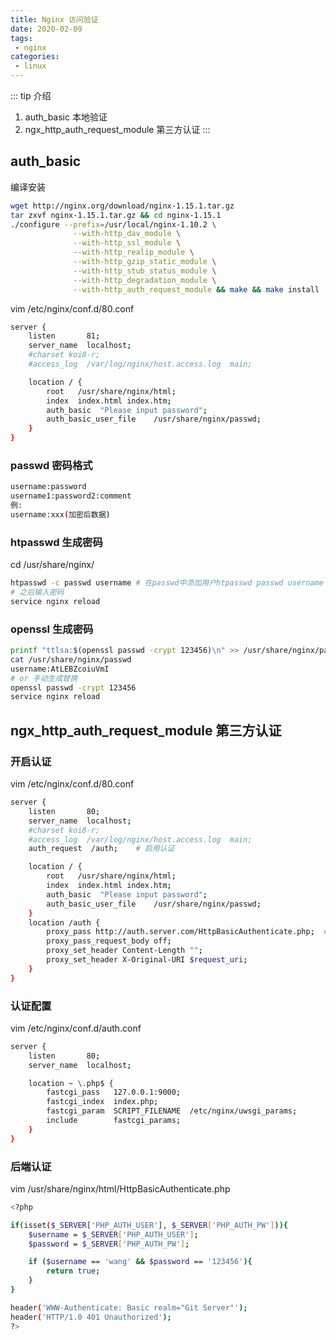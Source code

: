 ```yaml
---
title: Nginx 访问验证
date: 2020-02-09
tags:
 - nginx
categories:
 - linux
---
```


::: tip 介绍
1. auth_basic 本地验证
2. ngx_http_auth_request_module 第三方认证
:::
## auth_basic
编译安装
```bash
wget http://nginx.org/download/nginx-1.15.1.tar.gz
tar zxvf nginx-1.15.1.tar.gz && cd nginx-1.15.1
./configure --prefix=/usr/local/nginx-1.10.2 \
              --with-http_dav_module \
              --with-http_ssl_module \
              --with-http_realip_module \
              --with-http_gzip_static_module \
              --with-http_stub_status_module \
              --with-http_degradation_module \
              --with-http_auth_request_module && make && make install
```
vim /etc/nginx/conf.d/80.conf
```bash
server {
    listen       81;
    server_name  localhost;
    #charset koi8-r;
    #access_log  /var/log/nginx/host.access.log  main;

    location / {
        root   /usr/share/nginx/html;
        index  index.html index.htm;
        auth_basic	"Please input password";
        auth_basic_user_file	/usr/share/nginx/passwd;
    }
}
```
### passwd 密码格式
```bash
username:password
username1:password2:comment
例:
username:xxx(加密后数据)
```
### htpasswd 生成密码
cd /usr/share/nginx/
```bash
htpasswd -c passwd username # 在passwd中添加用户htpasswd passwd username
# 之后输入密码
service nginx reload
```
### openssl 生成密码
```bash
printf "ttlsa:$(openssl passwd -crypt 123456)\n" >> /usr/share/nginx/passwd
cat /usr/share/nginx/passwd
username:AtLEBZcoiuVmI
# or 手动生成替换
openssl passwd -crypt 123456
service nginx reload
```
## ngx_http_auth_request_module 第三方认证
### 开启认证
vim /etc/nginx/conf.d/80.conf
```bash
server {
    listen       80;
    server_name  localhost;
    #charset koi8-r;
    #access_log  /var/log/nginx/host.access.log  main;
    auth_request  /auth;	# 启用认证

    location / {
        root   /usr/share/nginx/html;
        index  index.html index.htm;
        auth_basic	"Please input password";
        auth_basic_user_file	/usr/share/nginx/passwd;
    }
    location /auth {
        proxy_pass http://auth.server.com/HttpBasicAuthenticate.php;  # 认证服务器地址
        proxy_pass_request_body off;
        proxy_set_header Content-Length "";
        proxy_set_header X-Original-URI $request_uri;
	}
}
```
### 认证配置
vim /etc/nginx/conf.d/auth.conf
```bash
server {
    listen       80;
    server_name  localhost;

    location ~ \.php$ {
        fastcgi_pass   127.0.0.1:9000;
        fastcgi_index  index.php;
        fastcgi_param  SCRIPT_FILENAME  /etc/nginx/uwsgi_params;
        include        fastcgi_params;
    }
}
```
### 后端认证
vim /usr/share/nginx/html/HttpBasicAuthenticate.php
```bash
<?php

if(isset($_SERVER['PHP_AUTH_USER'], $_SERVER['PHP_AUTH_PW'])){
    $username = $_SERVER['PHP_AUTH_USER'];
    $password = $_SERVER['PHP_AUTH_PW'];

    if ($username == 'wang' && $password == '123456'){
        return true;
    }
}

header('WWW-Authenticate: Basic realm="Git Server"');
header('HTTP/1.0 401 Unauthorized');
?>
```
